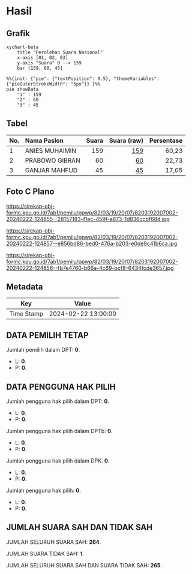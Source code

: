 # Hasil

## Grafik

```mermaid
xychart-beta
    title "Perolehan Suara Nasional"
    x-axis [01, 02, 03]
    y-axis "Suara" 0 --> 159
    bar [159, 60, 45]
```

```mermaid
%%{init: {"pie": {"textPosition": 0.5}, "themeVariables": {"pieOuterStrokeWidth": "5px"}} }%%
pie showData
    "1" : 159
    "2" : 60
    "3" : 45
```

## Tabel

| No. | Nama Paslon    | Suara | Suara (raw) | Persentase |
|:--- |:-------------- | -----:| -----------:| ----------:|
| 1   | ANIES MUHAIMIN | 159   | [159][p-1]  | 60,23      |
| 2   | PRABOWO GIBRAN | 60    | [60][p-2]   | 22,73      |
| 3   | GANJAR MAHFUD  | 45    | [45][p-3]   | 17,05      |


[p-1]: https://github.com/gigit-pemilu/pemilu-2024/blob/main/pilpres/hitung-suara/sub/82-maluku-utara/sub/03-halmahera-utara/sub/19-loloda-kepulauan/sub/2007-dedeta/sub/002-tps/sub/paslon-1.txt
[p-2]: https://github.com/gigit-pemilu/pemilu-2024/blob/main/pilpres/hitung-suara/sub/82-maluku-utara/sub/03-halmahera-utara/sub/19-loloda-kepulauan/sub/2007-dedeta/sub/002-tps/sub/paslon-2.txt
[p-3]: https://github.com/gigit-pemilu/pemilu-2024/blob/main/pilpres/hitung-suara/sub/82-maluku-utara/sub/03-halmahera-utara/sub/19-loloda-kepulauan/sub/2007-dedeta/sub/002-tps/sub/paslon-3.txt

## Foto C Plano

https://sirekap-obj-formc.kpu.go.id/7ab1/pemilu/ppwp/82/03/19/20/07/8203192007002-20240222-124855--28157183-f1ec-459f-a873-1d836ccbf68d.jpg

https://sirekap-obj-formc.kpu.go.id/7ab1/pemilu/ppwp/82/03/19/20/07/8203192007002-20240222-124857--e856bd86-bed0-476a-b203-e0de9c41b6ca.jpg

https://sirekap-obj-formc.kpu.go.id/7ab1/pemilu/ppwp/82/03/19/20/07/8203192007002-20240222-124856--fb7e4760-b66a-4c69-bcf8-6434fcde3657.jpg


## Metadata

| Key        | Value               |
| ---------- | ------------------- |
| Time Stamp | 2024-02-22 13:00:00 |


## DATA PEMILIH TETAP

Jumlah pemilih dalam DPT: **0**.
 * L: **0**.
 * P: **0**.

## DATA PENGGUNA HAK PILIH

Jumlah pengguna hak pilih dalam DPT: **0**.
 * L: **0**.
 * P: **0**.

Jumlah pengguna hak pilih dalam DPTb: **0**.
 * L: **0**.
 * P: **0**.

Jumlah pengguna hak pilih dalam DPK: **0**.
 * L: **0**.
 * P: **0**.

Jumlah pengguna hak pilih: **0**.
 * L: **0**.
 * P: **0**.

## JUMLAH SUARA SAH DAN TIDAK SAH

JUMLAH SELURUH SUARA SAH: **264**.

JUMLAH SUARA TIDAK SAH: **1**.

JUMLAH SELURUH SUARA SAH DAN SUARA TIDAK SAH: **265**.


